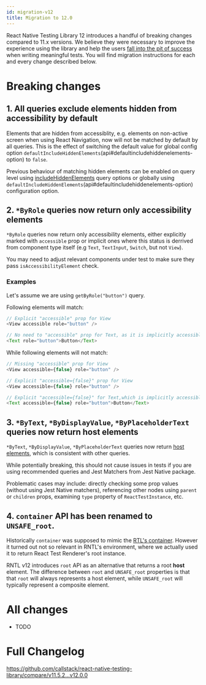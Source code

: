 ```yaml
---
id: migration-v12
title: Migration to 12.0
---
```


React Native Testing Library 12 introduces a handful of breaking changes compared to 11.x versions. We believe they were necessary to improve the experience using the library and help the users [fall into the pit of success](https://blog.codinghorror.com/falling-into-the-pit-of-success/) when writing meaningful tests. You will find migration instructions for each and every change described below.

# Breaking changes

## 1. All queries exclude elements hidden from accessibility by default
Elements that are hidden from accessiblity, e.g. elements on non-active screen when using React Navigation, now will not be matched by default by all queries. This is the effect of switching the default value for global config option `defaultIncludeHiddenElements`(api#defaultincludehiddenelements-option) to `false`.

Previous behaviour of matching hidden elements can be enabled on query level using [includeHiddenElements](api-queries#includehiddenelements-option) query options or globally using `defaultIncludeHiddenElements`(api#defaultincludehiddenelements-option) configuration option.

## 2. `*ByRole` queries now return only accessibility elements
`*ByRole` queries now return only accessibility elements, either explicitly marked with `accessible` prop or implicit ones where this status is derrived from component type itself (e.g `Text`, `TextInput`, `Switch`, but not `View`).

You may need to adjust relevant components under test to make sure they pass `isAccessibilityElement` check.

### Examples
Let's assume we are using `getByRole("button")` query.

Following elements will match:

```ts
// Explicit "accessible" prop for View
<View accessible role="button" />

// No need to "accessible" prop for Text, as it is implicitly accessible element.
<Text role="button">Button</Text>
```

While following elements will not match:

```ts
// Missing "accessible" prop for View
<View accessible={false} role="button" />

// Explicit "accessible={false}" prop for View
<View accessible={false} role="button" />

// Explicit "accessible={false}" for Text,which is implicitly accessible element
<Text accessible={false} role="button">Button</Text>
```

## 3. `*ByText`, `*ByDisplayValue`, `*ByPlaceholderText` queries now return host elements
`*ByText`, `*ByDisplayValue`, `*ByPlaceholderText` queries now return [host elements](testing-env#host-and-composite-components), which is consistent with other queries.

While potentially breaking, this should not cause issues in tests if you are using recommended queries and Jest Matchers from Jest Native package. 

Problematic cases may include: directly checking some prop values (without using Jest Native matchers), referencing other nodes using `parent` or `children` props, examining `type` property of `ReactTestInstance`, etc.

## 4. `container` API has been renamed to `UNSAFE_root`.

Historically `container` was supposed to mimic the [RTL's container](https://testing-library.com/docs/react-testing-library/api/#container). However it turned out not so relevant in RNTL's environment, where we actually used it to return React Test Renderer's root instance.

RNTL v12 introduces `root` API as an alternative that returns a root **host** element. The difference between `root` and `UNSAFE_root` properties is that that `root` will always represents a host element, while `UNSAFE_root` will typically represent a composite element.

# All changes

* TODO

# Full Changelog
https://github.com/callstack/react-native-testing-library/compare/v11.5.2...v12.0.0

